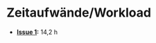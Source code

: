 # Zeitaufwände/Workload

- **[Issue 1](https://github.com/mi-classroom/mi-master-wt-beiboot-2023/issues/1):** 14,2 h